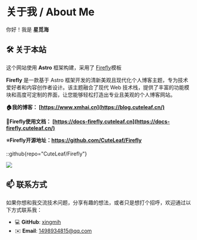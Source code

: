 # 关于我 / About Me

你好！我是 **星觅海**

## 🛠️ 关于本站

这个网站使用 **Astro** 框架构建，采用了 [Firefly](https://github.com/CuteLeaf/Firefly)模板


**Firefly** 是一款基于 Astro 框架开发的清新美观且现代化个人博客主题，专为技术爱好者和内容创作者设计。该主题融合了现代 Web 技术栈，提供了丰富的功能模块和高度可定制的界面，让您能够轻松打造出专业且美观的个人博客网站。


**🏠我的博客： [https://www.xmhai.cn](https://blog.cuteleaf.cn/)**

**📝Firefly使用文档： [https://docs-firefly.cuteleaf.cn](https://docs-firefly.cuteleaf.cn/)**

**⭐Firefly开源地址：https://github.com/CuteLeaf/Firefly** 

::github{repo="CuteLeaf/Firefly"}

<img src="/assets/images/firefly.png" />


## 📫 联系方式

如果你想和我交流技术问题，分享有趣的想法，或者只是想打个招呼，欢迎通过以下方式联系我：

- 💻 **GitHub**: [xingmih](https://github.com/xingmih)
- ✉️ **Email**: [1498934815@qq.com](mailto:1498934815@qq.com)
